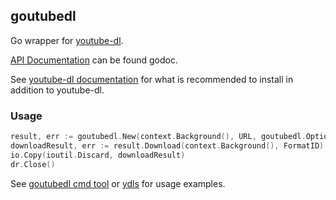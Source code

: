 ## goutubedl

Go wrapper for [youtube-dl](https://github.com/ytdl-org/youtube-dl).

[API Documentation](https://godoc.org/github.com/wader/goutubedl) can be found godoc.

See [youtube-dl documentation](https://github.com/ytdl-org/youtube-dl#do-i-need-any-other-programs)
for what is recommended to install in addition to youtube-dl.

### Usage

```go
result, err := goutubedl.New(context.Background(), URL, goutubedl.Options{})
downloadResult, err := result.Download(context.Background(), FormatID)
io.Copy(ioutil.Discard, downloadResult)
dr.Close()
```

See [goutubedl cmd tool](cmd/goutubedl/main.go) or [ydls](https://github.com/wader/ydls)
for usage examples.
